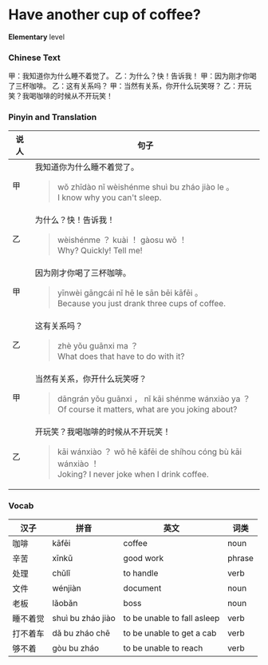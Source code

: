 # Have another cup of coffee?
**Elementary** level
### Chinese Text
甲：我知道你为什么睡不着觉了。
乙：为什么？快！告诉我！
甲：因为刚才你喝了三杯咖啡。
乙：这有关系吗？
甲：当然有关系，你开什么玩笑呀？
乙：开玩笑？我喝咖啡的时候从不开玩笑！

### Pinyin and Translation
|说人|句子|
|----|----|
|甲|我知道你为什么睡不着觉了。<blockquote>wǒ zhīdào nǐ wèishénme shuì bu zháo jiào le 。<br />I know why you can't sleep.</blockquote>|
|乙|为什么？快！告诉我！<blockquote>wèishénme ？ kuài ！ gàosu wǒ ！<br />Why? Quickly! Tell me!</blockquote>|
|甲|因为刚才你喝了三杯咖啡。<blockquote>yīnwèi gāngcái nǐ hē le sān bēi kāfēi 。<br />Because you just drank three cups of coffee.</blockquote>|
|乙|这有关系吗？<blockquote>zhè yǒu guānxi ma ？<br />What does that have to do with it?</blockquote>|
|甲|当然有关系，你开什么玩笑呀？<blockquote>dāngrán yǒu guānxi ， nǐ kāi shénme wánxiào ya ？<br />Of course it matters, what are you joking about?</blockquote>|
|乙|开玩笑？我喝咖啡的时候从不开玩笑！<blockquote>kāi wánxiào ？ wǒ hē kāfēi de shíhou cóng bù kāi wánxiào ！<br />Joking? I never joke when I drink coffee.</blockquote>|
### Vocab
|汉子|拼音|英文|词类|
|----|----|----|----|
|咖啡|kāfēi|coffee|noun|
|辛苦|xīnkǔ|good work|phrase|
|处理|chǔlǐ|to handle|verb|
|文件|wénjiàn|document|noun|
|老板|lǎobǎn|boss|noun|
|睡不着觉|shuì bu zháo jiào|to be unable to fall asleep|verb|
|打不着车|dǎ bu zháo chē|to be unable to get a cab|verb|
|够不着|gòu bu zháo|to be unable to reach|verb|